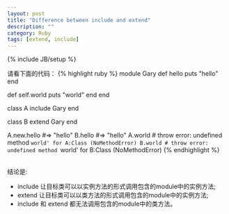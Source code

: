 ```yaml
---
layout: post
title: "Difference between include and extend"
description: ""
category: Ruby
tags: [extend, include]
---
```

{% include JB/setup %}


请看下面的代码： 
{% highlight ruby %}
module Gary
  def hello
    puts "hello"
  end

  def self.world
    puts "world"
  end
end

class A 
  include Gary
end

class B
  extend Gary
end

A.new.hello #=> "hello"
B.hello #=> "hello"
A.world # throw error: undefined method `world' for A:Class (NoMethodError)
B.world # throw error: undefined method `world' for B:Class (NoMethodError)
{% endhighlight %}

<br>
结论是: <br>

* include 让目标类可以以实例方法的形式调用包含的module中的实例方法; 
* extend 让目标类可以以类方法的形式调用包含的module中的实例方法; 
* include 和 extend 都无法调用包含的module中的类方法。